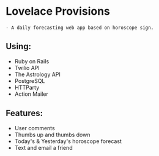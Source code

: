 # Lovelace Provisions
    - A daily forecasting web app based on horoscope sign.

## Using:
 - Ruby on Rails
 - Twilio API
 - The Astrology API
 - PostgreSQL
 - HTTParty
 - Action Mailer

## Features:
 - User comments
 - Thumbs up and thumbs down
 - Today's & Yesterday's horoscope forecast
 - Text and email a friend


